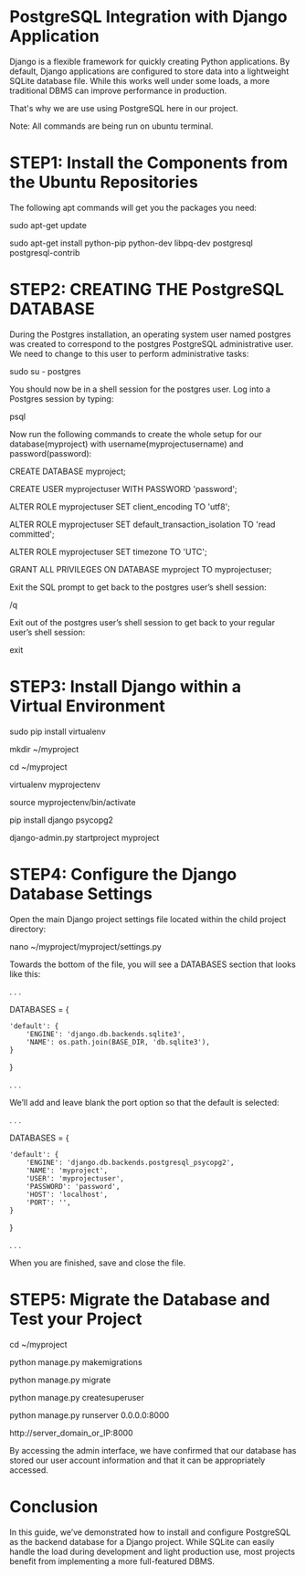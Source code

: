 
# PostgreSQL Integration with Django Application
Django is a flexible framework for quickly creating Python applications. By default, Django applications are configured to store data into a lightweight SQLite database file. While this works well under some loads, a more traditional DBMS can improve performance in production.

That's why we are use using PostgreSQL here in our project.

Note: All commands are being run on ubuntu terminal.
# STEP1: Install the Components from the Ubuntu Repositories

The following apt commands will get you the packages you need:

sudo apt-get update

sudo apt-get install python-pip python-dev libpq-dev postgresql postgresql-contrib

# STEP2: CREATING THE PostgreSQL DATABASE

During the Postgres installation, an operating system user named postgres was created to correspond to the postgres PostgreSQL administrative user. We need to change to this user to perform administrative tasks:

sudo su - postgres

You should now be in a shell session for the postgres user. Log into a Postgres session by typing:

psql

Now run the following commands to create the whole setup for our database(myproject) with username(myprojectusername)
 and password(password):

CREATE DATABASE myproject;

CREATE USER myprojectuser WITH PASSWORD 'password';

ALTER ROLE myprojectuser SET client_encoding TO 'utf8';

ALTER ROLE myprojectuser SET default_transaction_isolation TO 'read committed';

ALTER ROLE myprojectuser SET timezone TO 'UTC';

GRANT ALL PRIVILEGES ON DATABASE myproject TO myprojectuser;

Exit the SQL prompt to get back to the postgres user’s shell session:

/q

Exit out of the postgres user’s shell session to get back to your regular user’s shell session:

exit

# STEP3: Install Django within a Virtual Environment

sudo pip install virtualenv

mkdir ~/myproject

cd ~/myproject

virtualenv myprojectenv

source myprojectenv/bin/activate

pip install django psycopg2

django-admin.py startproject myproject 

# STEP4: Configure the Django Database Settings

Open the main Django project settings file located within the child project directory:

nano ~/myproject/myproject/settings.py

Towards the bottom of the file, you will see a DATABASES section that looks like this:

. . .


DATABASES = {

    'default': {
        'ENGINE': 'django.db.backends.sqlite3',
        'NAME': os.path.join(BASE_DIR, 'db.sqlite3'),
    }
}

. . .

 We’ll add and leave blank the port option so that the default is selected:

. . .

DATABASES = {

    'default': {
        'ENGINE': 'django.db.backends.postgresql_psycopg2',
        'NAME': 'myproject',
        'USER': 'myprojectuser',
        'PASSWORD': 'password',
        'HOST': 'localhost',
        'PORT': '',
    }
}

. . .

When you are finished, save and close the file.

# STEP5: Migrate the Database and Test your Project

cd ~/myproject

python manage.py makemigrations

python manage.py migrate

python manage.py createsuperuser

python manage.py runserver 0.0.0.0:8000

http://server_domain_or_IP:8000

By accessing the admin interface, we have confirmed that our database has stored our user account information and that it can be appropriately accessed.

# Conclusion

In this guide, we’ve demonstrated how to install and configure PostgreSQL as the backend database for a Django project. While SQLite can easily handle the load during development and light production use, most projects benefit from implementing a more full-featured DBMS.



